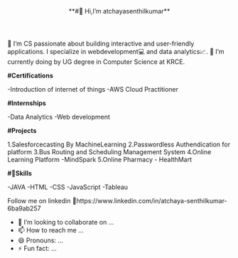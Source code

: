 <header>
 **#👋 Hi,I’m atchayasenthilkumar**
</header>

 👀 I’m CS passionate about building interactive and user-friendly applications. I specialize in webdevelopment💻 and data analytics📈. 
 🌱 I’m currently doing by UG degree in Computer Science at KRCE.

 **#Certifications**
 
 -Introduction of internet of things
 -AWS Cloud Practitioner

**#Internships**

-Data Analytics
-Web development

**#Projects**

1.Salesforcecasting By MachineLearning
2.Passwordless Authendication for platform
3.Bus Routing and Scheduling Management System
4.Online Learning Platform -MindSpark
5.Online Pharmacy - HealthMart


**#💪Skills**

-JAVA
-HTML
-CSS
-JavaScript
-Tableau


<footer>
  Follow me on linkedin
  🔗https://www.linkedin.com/in/atchaya-senthilkumar-6ba9ab257
</footer>

- 💞️ I’m looking to collaborate on ...
- 📫 How to reach me ...
- 😄 Pronouns: ...
- ⚡ Fun fact: ...

<!---
atchayasenthilkumar/atchayasenthilkumar is a ✨ special ✨ repository because its `README.md` (this file) appears on your GitHub profile.
You can click the Preview link to take a look at your changes.
--->
